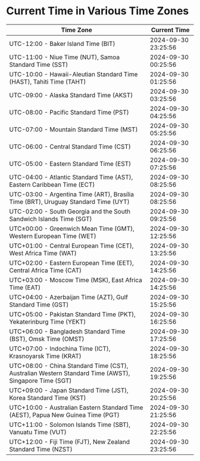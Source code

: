 # Current Time in Various Time Zones

| Time Zone | Current Time |
|-----------|--------------|
| UTC-12:00 - Baker Island Time (BIT) | 2024-09-30 23:25:56 |
| UTC-11:00 - Niue Time (NUT), Samoa Standard Time (SST) | 2024-09-30 00:25:56 |
| UTC-10:00 - Hawaii-Aleutian Standard Time (HAST), Tahiti Time (TAHT) | 2024-09-30 01:25:56 |
| UTC-09:00 - Alaska Standard Time (AKST) | 2024-09-30 03:25:56 |
| UTC-08:00 - Pacific Standard Time (PST) | 2024-09-30 04:25:56 |
| UTC-07:00 - Mountain Standard Time (MST) | 2024-09-30 05:25:56 |
| UTC-06:00 - Central Standard Time (CST) | 2024-09-30 06:25:56 |
| UTC-05:00 - Eastern Standard Time (EST) | 2024-09-30 07:25:56 |
| UTC-04:00 - Atlantic Standard Time (AST), Eastern Caribbean Time (ECT) | 2024-09-30 08:25:56 |
| UTC-03:00 - Argentina Time (ART), Brasília Time (BRT), Uruguay Standard Time (UYT) | 2024-09-30 08:25:56 |
| UTC-02:00 - South Georgia and the South Sandwich Islands Time (SGT) | 2024-09-30 09:25:56 |
| UTC±00:00 - Greenwich Mean Time (GMT), Western European Time (WET) | 2024-09-30 12:25:56 |
| UTC+01:00 - Central European Time (CET), West Africa Time (WAT) | 2024-09-30 13:25:56 |
| UTC+02:00 - Eastern European Time (EET), Central Africa Time (CAT) | 2024-09-30 14:25:56 |
| UTC+03:00 - Moscow Time (MSK), East Africa Time (EAT) | 2024-09-30 14:25:56 |
| UTC+04:00 - Azerbaijan Time (AZT), Gulf Standard Time (GST) | 2024-09-30 15:25:56 |
| UTC+05:00 - Pakistan Standard Time (PKT), Yekaterinburg Time (YEKT) | 2024-09-30 16:25:56 |
| UTC+06:00 - Bangladesh Standard Time (BST), Omsk Time (OMST) | 2024-09-30 17:25:56 |
| UTC+07:00 - Indochina Time (ICT), Krasnoyarsk Time (KRAT) | 2024-09-30 18:25:56 |
| UTC+08:00 - China Standard Time (CST), Australian Western Standard Time (AWST), Singapore Time (SGT) | 2024-09-30 19:25:56 |
| UTC+09:00 - Japan Standard Time (JST), Korea Standard Time (KST) | 2024-09-30 20:25:56 |
| UTC+10:00 - Australian Eastern Standard Time (AEST), Papua New Guinea Time (PGT) | 2024-09-30 21:25:56 |
| UTC+11:00 - Solomon Islands Time (SBT), Vanuatu Time (VUT) | 2024-09-30 22:25:56 |
| UTC+12:00 - Fiji Time (FJT), New Zealand Standard Time (NZST) | 2024-09-30 23:25:56 |
